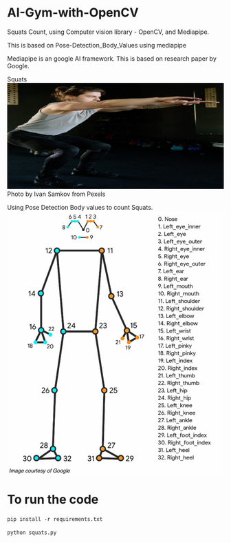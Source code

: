 # AI-Gym-with-OpenCV

Squats Count, using Computer vision library - OpenCV, and Mediapipe.

This is based on Pose-Detection_Body_Values using mediapipe


Mediapipe is an google AI framework. This is based on research paper by Google.


Squats ![Here](https://github.com/Gangadharbhuvan/AI-Gym-with-OpenCV/blob/main/Squats_Count_with_Mediapipe/data/Squats_count.jpg)
Photo by Ivan Samkov from Pexels


Using Pose Detection Body values to count Squats. ![Here](https://github.com/Gangadharbhuvan/AI-Gym-with-OpenCV/blob/main/Squats_Count_with_Mediapipe/data/Pose-Detection__Body_Values.jpeg)


# To run the code

`pip install -r requirements.txt`


`python squats.py`
